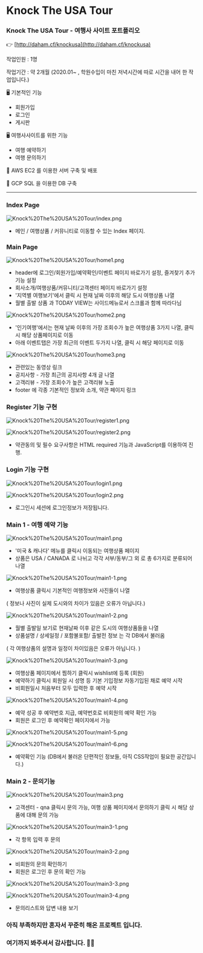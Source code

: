 # Knock The USA Tour

### Knock The USA Tour - 여행사 사이트 포트폴리오

👉 [http://daham.cf/knockusa](http://daham.cf/knockusa)

작업인원 : 1명 

작업기간 : 약 2개월 (2020.01~ , 학원수입이 마친 저녁시간에 따로 시간을 내어 한 작업입니다.)

🖥 기본적인 기능 

- 회원가입
- 로그인
- 게시판

🖥 여행사사이트를 위한 기능 

- 여행 예약하기
- 여행 문의하기

🎈 AWS EC2 를 이용한 서버 구축 및 배포

🎈 GCP SQL 을 이용한 DB 구축

---

### Index Page

![Knock%20The%20USA%20Tour/index.png](Knock%20The%20USA%20Tour/index.png)

- 메인 / 여행상품 / 커뮤니티로 이동할 수 있는 Index 페이지.

### Main Page

![Knock%20The%20USA%20Tour/home1.png](Knock%20The%20USA%20Tour/home1.png)

- header에 로그인/회원가입/예약확인/이벤트 페이지 바로가기 설정, 즐겨찾기 추가 기능 설정
- 회사소개/여행상품/커뮤니티/고객센터 페이지 바로가기 설정
- '지역별 여행보기'에서 클릭 시 현재 날짜 이후의 해당 도시 여행상품 나열
- 월별 출발 상품 과 TODAY VIEW는 사이드메뉴로서 스크롤과 함께 따라다님

![Knock%20The%20USA%20Tour/home2.png](Knock%20The%20USA%20Tour/home2.png)

- '인기여행'에서는 현재 날짜 이후의 가장 조회수가 높은 여행상품 3가지 나열, 클릭 시 해당 상품페이지로 이동
- 아래 이벤트탭은 가장 최근의 이벤트 두가지 나열, 클릭 시 해당 페이지로 이동

![Knock%20The%20USA%20Tour/home3.png](Knock%20The%20USA%20Tour/home3.png)

- 관련있는 동영상 링크
- 공지사항 - 가장 최근의 공지사항 4개 글 나열
- 고객리뷰 - 가장 조회수가 높은 고객리뷰 노출
- footer 에 각종 기본적인 정보와 소개, 약관 페이지 링크

### Register 기능 구현

![Knock%20The%20USA%20Tour/register1.png](Knock%20The%20USA%20Tour/register1.png)

![Knock%20The%20USA%20Tour/register2.png](Knock%20The%20USA%20Tour/register2.png)

- 약관동의 및 필수 요구사항은 HTML required 기능과 JavaScript를 이용하여 진행.

### Login 기능 구현

![Knock%20The%20USA%20Tour/login1.png](Knock%20The%20USA%20Tour/login1.png)

![Knock%20The%20USA%20Tour/login2.png](Knock%20The%20USA%20Tour/login2.png)

- 로그인시 세션에 로그인정보가 저장됩니다.

### Main 1 - 여행 예약 기능

![Knock%20The%20USA%20Tour/main1.png](Knock%20The%20USA%20Tour/main1.png)

- '미국 & 캐나다' 메뉴를 클릭시 이동되는 여행상품 페이지
- 상품은 USA / CANADA 로 나뉘고 각각 서부/동부/그 외 로 총 6가지로 분류되어 나열

![Knock%20The%20USA%20Tour/main1-1.png](Knock%20The%20USA%20Tour/main1-1.png)

- 여행상품 클릭시 기본적인 여행정보와 사진들이 나열

( 정보나 사진이 실제 도시와의 차이가 있음은 오류가 아닙니다.)

![Knock%20The%20USA%20Tour/main1-2.png](Knock%20The%20USA%20Tour/main1-2.png)

- 월별 출발일 보기로 현재날짜 이후 같은 도시의 여행상품들을 나열
- 상품설명 / 상세일정 / 포함불포함/ 출발전 정보 는 각 DB에서 불러옴

( 각 여행상품의 설명과 일정이 차이있음은 오류가 아닙니다. )

![Knock%20The%20USA%20Tour/main1-3.png](Knock%20The%20USA%20Tour/main1-3.png)

- 여행상품 페이지에서 찜하기 클릭시 wishlist에 등록 (회원)
- 예약하기 클릭시 회원일 시 성명 등 기본 기입정보 자동기입된 채로 예약 시작
- 비회원일시 처음부터 모두 입력한 후 예약 시작

![Knock%20The%20USA%20Tour/main1-4.png](Knock%20The%20USA%20Tour/main1-4.png)

- 예약 성공 후 예약번호 지급, 예약번호로 비회원의 예약 확인 가능
- 회원은 로그인 후 예약확인 페이지에서 가능

![Knock%20The%20USA%20Tour/main1-5.png](Knock%20The%20USA%20Tour/main1-5.png)

![Knock%20The%20USA%20Tour/main1-6.png](Knock%20The%20USA%20Tour/main1-6.png)

- 예약확인 기능 (DB에서 불러온 단편적인 정보들, 아직 CSS작업이 필요한 공간입니다.)

### Main 2 - 문의기능

![Knock%20The%20USA%20Tour/main3.png](Knock%20The%20USA%20Tour/main3.png)

- 고객센터 - qna 클릭시 문의 가능, 여행 상품 페이지에서 문의하기 클릭 시 해당 상품에 대해 문의 가능

![Knock%20The%20USA%20Tour/main3-1.png](Knock%20The%20USA%20Tour/main3-1.png)

- 각 항목 입력 후 문의

![Knock%20The%20USA%20Tour/main3-2.png](Knock%20The%20USA%20Tour/main3-2.png)

- 비회원의 문의 확인하기
- 회원은 로그인 후 문의 확인 가능

![Knock%20The%20USA%20Tour/main3-3.png](Knock%20The%20USA%20Tour/main3-3.png)

![Knock%20The%20USA%20Tour/main3-4.png](Knock%20The%20USA%20Tour/main3-4.png)

- 문의리스트와 답변 내용 보기

### 아직 부족하지만 혼자서 꾸준히 해온 프로젝트 입니다.

### 여기까지 봐주셔서 감사합니다. 🙇‍♀️